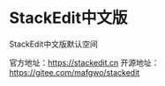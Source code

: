 # StackEdit中文版
StackEdit中文版默认空间

官方地址：https://stackedit.cn
开源地址：https://gitee.com/mafgwo/stackedit
<!--stackedit_data:
eyJoaXN0b3J5IjpbLTUzNjgyMzU3NSwtMjA4ODc0NjYxMl19
-->